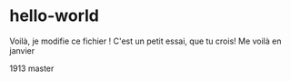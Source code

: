 # hello-world

Voilà, je modifie ce fichier !
C'est un petit essai, que tu crois!
Me voilà en janvier

1913 master
